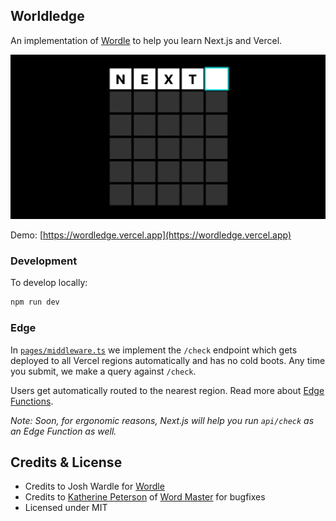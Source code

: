 ## Worldledge

An implementation of [Wordle](https://www.powerlanguage.co.uk/wordle/) to help
you learn Next.js and Vercel.

[![Wordledge](public/card.png)](https://wordledge.vercel.app)

Demo: [https://wordledge.vercel.app](https://wordledge.vercel.app)

### Development

To develop locally:

```bash
npm run dev
```

### Edge

In [`pages/middleware.ts`](pages/_middleware.ts) we implement the `/check` endpoint which gets deployed to all Vercel
regions automatically and has no cold boots. Any time you submit, we make a query against `/check`.

Users get automatically routed to the nearest region. Read more about [Edge Functions](https://vercel.com/edge).

_Note: Soon, for ergonomic reasons, Next.js will help you run `api/check` as an Edge Function as well._

## Credits & License

- Credits to Josh Wardle for [Wordle](https://www.powerlanguage.co.uk/wordle/)
- Credits to [Katherine Peterson](https://github.com/octokatherine) of [Word Master](https://github.com/octokatherine/word-master) for bugfixes
- Licensed under MIT
